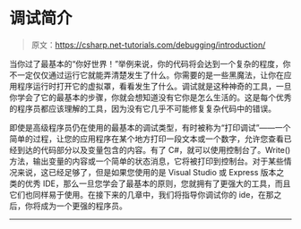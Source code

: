 # 调试简介

> 原文：<https://csharp.net-tutorials.com/debugging/introduction/>

当你过了最基本的“你好世界！”举例来说，你的代码将会达到一个复杂的程度，你不一定仅仅通过运行它就能弄清楚发生了什么。你需要的是一些黑魔法，让你在应用程序运行时打开它的虚拟罩，看看发生了什么。调试就是这种神奇的工具，一旦你学会了它的最基本的步骤，你就会想知道没有它你是怎么生活的。这是每个优秀的程序员都应该理解的工具，因为没有它几乎不可能修复复杂代码中的错误。

即使是高级程序员仍在使用的最基本的调试类型，有时被称为“打印调试”——一个简单的过程，让您的应用程序在某个地方打印一段文本或一个数字，允许您查看已经到达的代码部分以及变量包含的内容。有了 C#，就可以使用控制台了。Write()方法，输出变量的内容或一个简单的状态消息，它将被打印到控制台。对于某些情况来说，这已经足够了，但是如果您使用的是 Visual Studio 或 Express 版本之类的优秀 IDE，那么一旦您学会了最基本的原则，您就拥有了更强大的工具，而且它们也同样易于使用。在接下来的几章中，我们将指导你调试你的 ide，在那之后，你将成为一个更强的程序员。

* * *